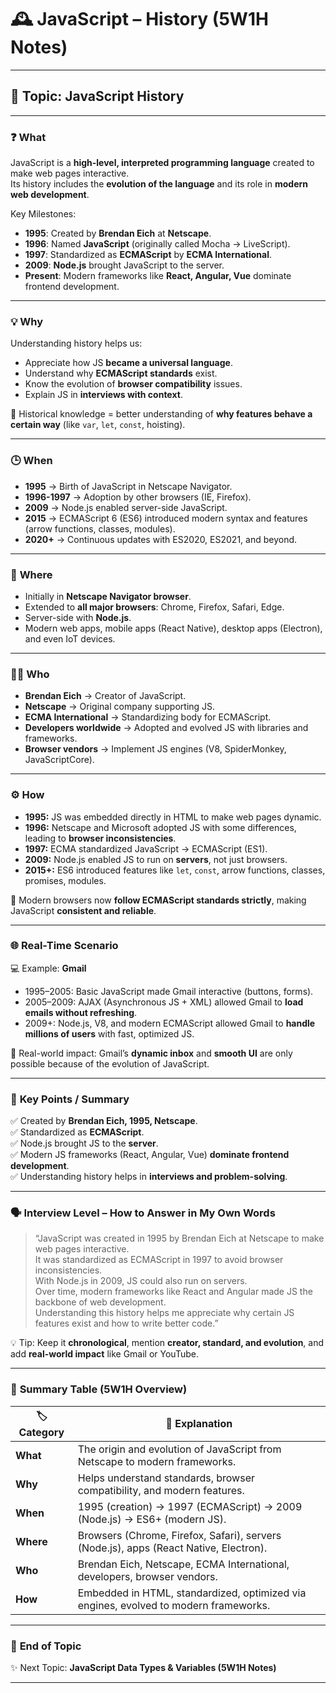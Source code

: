 # 🕰️ JavaScript – History (5W1H Notes)

---

## 🧩 Topic: JavaScript History

---

### ❓ **What**
JavaScript is a **high-level, interpreted programming language** created to make web pages interactive.  
Its history includes the **evolution of the language** and its role in **modern web development**.

Key Milestones:
- **1995**: Created by **Brendan Eich** at **Netscape**.  
- **1996**: Named **JavaScript** (originally called Mocha → LiveScript).  
- **1997**: Standardized as **ECMAScript** by **ECMA International**.  
- **2009**: **Node.js** brought JavaScript to the server.  
- **Present**: Modern frameworks like **React, Angular, Vue** dominate frontend development.

---

### 💡 **Why**
Understanding history helps us:
- Appreciate how JS **became a universal language**.  
- Understand why **ECMAScript standards** exist.  
- Know the evolution of **browser compatibility** issues.  
- Explain JS in **interviews with context**.  

🧠 Historical knowledge = better understanding of **why features behave a certain way** (like `var`, `let`, `const`, hoisting).

---

### 🕒 **When**
- **1995** → Birth of JavaScript in Netscape Navigator.  
- **1996-1997** → Adoption by other browsers (IE, Firefox).  
- **2009** → Node.js enabled server-side JavaScript.  
- **2015** → ECMAScript 6 (ES6) introduced modern syntax and features (arrow functions, classes, modules).  
- **2020+** → Continuous updates with ES2020, ES2021, and beyond.

---

### 📍 **Where**
- Initially in **Netscape Navigator browser**.  
- Extended to **all major browsers**: Chrome, Firefox, Safari, Edge.  
- Server-side with **Node.js**.  
- Modern web apps, mobile apps (React Native), desktop apps (Electron), and even IoT devices.

---

### 👨‍💻 **Who**
- **Brendan Eich** → Creator of JavaScript.  
- **Netscape** → Original company supporting JS.  
- **ECMA International** → Standardizing body for ECMAScript.  
- **Developers worldwide** → Adopted and evolved JS with libraries and frameworks.  
- **Browser vendors** → Implement JS engines (V8, SpiderMonkey, JavaScriptCore).

---

### ⚙️ **How**
- **1995:** JS was embedded directly in HTML to make web pages dynamic.  
- **1996:** Netscape and Microsoft adopted JS with some differences, leading to **browser inconsistencies**.  
- **1997:** ECMA standardized JavaScript → ECMAScript (ES1).  
- **2009:** Node.js enabled JS to run on **servers**, not just browsers.  
- **2015+:** ES6 introduced features like `let`, `const`, arrow functions, classes, promises, modules.

🧩 Modern browsers now **follow ECMAScript standards strictly**, making JavaScript **consistent and reliable**.

---

### 🌐 **Real-Time Scenario**
💻 Example: **Gmail**  
- 1995–2005: Basic JavaScript made Gmail interactive (buttons, forms).  
- 2005–2009: AJAX (Asynchronous JS + XML) allowed Gmail to **load emails without refreshing**.  
- 2009+: Node.js, V8, and modern ECMAScript allowed Gmail to **handle millions of users** with fast, optimized JS.  

🧠 Real-world impact: Gmail’s **dynamic inbox** and **smooth UI** are only possible because of the evolution of JavaScript.

---

### 🧾 **Key Points / Summary**
✅ Created by **Brendan Eich, 1995, Netscape**.  
✅ Standardized as **ECMAScript**.  
✅ Node.js brought JS to the **server**.  
✅ Modern JS frameworks (React, Angular, Vue) **dominate frontend development**.  
✅ Understanding history helps in **interviews and problem-solving**.

---

### 🗣️ **Interview Level – How to Answer in My Own Words**

> “JavaScript was created in 1995 by Brendan Eich at Netscape to make web pages interactive.  
> It was standardized as ECMAScript in 1997 to avoid browser inconsistencies.  
> With Node.js in 2009, JS could also run on servers.  
> Over time, modern frameworks like React and Angular made JS the backbone of web development.  
> Understanding this history helps me appreciate why certain JS features exist and how to write better code.”

💡 Tip: Keep it **chronological**, mention **creator, standard, and evolution**, and add **real-world impact** like Gmail or YouTube.

---

### 🧭 **Summary Table (5W1H Overview)**

| 🏷️ Category | 💬 Explanation |
|--------------|----------------|
| **What** | The origin and evolution of JavaScript from Netscape to modern frameworks. |
| **Why** | Helps understand standards, browser compatibility, and modern features. |
| **When** | 1995 (creation) → 1997 (ECMAScript) → 2009 (Node.js) → ES6+ (modern JS). |
| **Where** | Browsers (Chrome, Firefox, Safari), servers (Node.js), apps (React Native, Electron). |
| **Who** | Brendan Eich, Netscape, ECMA International, developers, browser vendors. |
| **How** | Embedded in HTML, standardized, optimized via engines, evolved to modern frameworks. |

---

### 🏁 **End of Topic**
✨ Next Topic: **JavaScript Data Types & Variables (5W1H Notes)**

---
